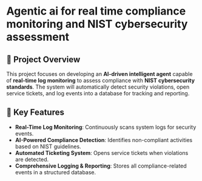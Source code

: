 # Agentic ai for real time compliance monitoring and NIST cybersecurity assessment 

## 📌 Project Overview  
This project focuses on developing an **AI-driven intelligent agent** capable of **real-time log monitoring** to assess compliance with **NIST cybersecurity standards**. The system will automatically detect security violations, open service tickets, and log events into a database for tracking and reporting.  

## 🚀 Key Features  
- **Real-Time Log Monitoring**: Continuously scans system logs for security events.  
- **AI-Powered Compliance Detection**: Identifies non-compliant activities based on NIST guidelines.  
- **Automated Ticketing System**: Opens service tickets when violations are detected.  
- **Comprehensive Logging & Reporting**: Stores all compliance-related events in a structured database.  
